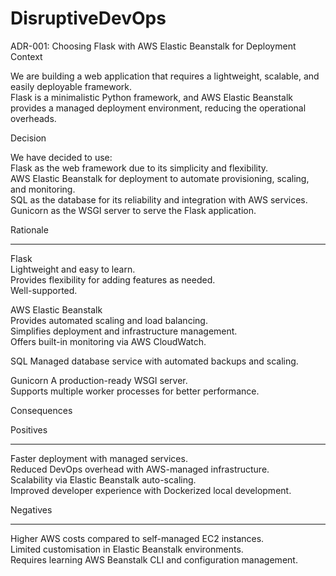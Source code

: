# DisruptiveDevOps
ADR-001: Choosing Flask with AWS Elastic Beanstalk for Deployment
Context

We are building a web application that requires a lightweight, scalable, and easily deployable framework. <br />
Flask is a minimalistic Python framework, and AWS Elastic Beanstalk provides a managed deployment environment, reducing the operational overheads.<br />

Decision

We have decided to use: <br />
Flask as the web framework due to its simplicity and flexibility. <br />
AWS Elastic Beanstalk for deployment to automate provisioning, scaling, and monitoring. <br />
SQL as the database for its reliability and integration with AWS services. <br />
Gunicorn as the WSGI server to serve the Flask application.<br />

Rationale<br />
<hr>
Flask <br />
  Lightweight and easy to learn. <br />
  Provides flexibility for adding features as needed. <br />
  Well-supported.<br />

AWS Elastic Beanstalk <br /> 
  Provides automated scaling and load balancing.<br />
  Simplifies deployment and infrastructure management.<br />
  Offers built-in monitoring via AWS CloudWatch. <br />

SQL
  Managed database service with automated backups and scaling. <br />

Gunicorn
  A production-ready WSGI server.<br />
  Supports multiple worker processes for better performance. <br />
  
Consequences

Positives <br />
<hr>
Faster deployment with managed services. <br />
Reduced DevOps overhead with AWS-managed infrastructure. <br />
Scalability via Elastic Beanstalk auto-scaling. <br /> 
Improved developer experience with Dockerized local development.<br />

Negatives
<hr>
Higher AWS costs compared to self-managed EC2 instances. <br />
Limited customisation in Elastic Beanstalk environments. <br />
Requires learning AWS Beanstalk CLI and configuration management. <br />
